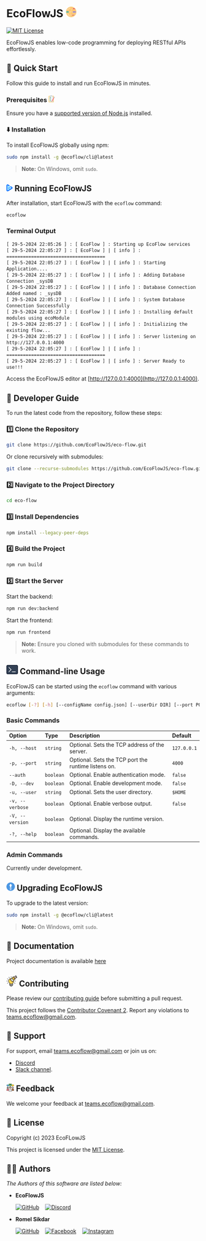 # EcoFlowJS <img src="./static/ecoflow.svg" width="28px">

[![MIT License](https://img.shields.io/badge/License-MIT-green.svg)](https://github.com/EcoFlowJS/eco-flow/blob/main/LICENSE)

EcoFlowJS enables low-code programming for deploying RESTful APIs effortlessly.

## 🚀 Quick Start

Follow this guide to install and run EcoFlowJS in minutes.

### Prerequisites <img src="./static/checkList.png" height="18px">

Ensure you have a [supported version of Node.js](https://nodejs.org/en/download) installed.

### ⬇️ Installation

To install EcoFlowJS globally using npm:

```bash
sudo npm install -g @ecoflow/cli@latest
```

> **Note:** On Windows, omit `sudo`.

## <img src="./static/play.png" height="18px"> Running EcoFlowJS

After installation, start EcoFlowJS with the `ecoflow` command:

```bash
ecoflow
```

### Terminal Output

```plaintext
[ 29-5-2024 22:05:26 ] : [ EcoFlow ] : Starting up EcoFlow services
[ 29-5-2024 22:05:27 ] : [ EcoFlow ] | [ info ] : ====================================
[ 29-5-2024 22:05:27 ] : [ EcoFlow ] | [ info ] : Starting Application....
[ 29-5-2024 22:05:27 ] : [ EcoFlow ] | [ info ] : Adding Database Connection _sysDB
[ 29-5-2024 22:05:27 ] : [ EcoFlow ] | [ info ] : Database Connection Added named : _sysDB
[ 29-5-2024 22:05:27 ] : [ EcoFlow ] | [ info ] : System Database Connection Successfully
[ 29-5-2024 22:05:27 ] : [ EcoFlow ] | [ info ] : Installing default modules using ecoModule
[ 29-5-2024 22:05:27 ] : [ EcoFlow ] | [ info ] : Initializing the existing flow...
[ 29-5-2024 22:05:27 ] : [ EcoFlow ] | [ info ] : Server listening on http://127.0.0.1:4000
[ 29-5-2024 22:05:27 ] : [ EcoFlow ] | [ info ] : ====================================
[ 29-5-2024 22:05:27 ] : [ EcoFlow ] | [ info ] : Server Ready to use!!!
```

Access the EcoFlowJS editor at [http://127.0.0.1:4000](http://127.0.0.1:4000).

## 📃 Developer Guide

To run the latest code from the repository, follow these steps:

### 1️⃣ Clone the Repository

```bash
git clone https://github.com/EcoFlowJS/eco-flow.git
```

Or clone recursively with submodules:

```bash
git clone --recurse-submodules https://github.com/EcoFlowJS/eco-flow.git
```

### 2️⃣ Navigate to the Project Directory

```bash
cd eco-flow
```

### 3️⃣ Install Dependencies

```bash
npm install --legacy-peer-deps
```

### 4️⃣ Build the Project

```bash
npm run build
```

### 5️⃣ Start the Server

Start the backend:

```bash
npm run dev:backend
```

Start the frontend:

```bash
npm run frontend
```

> **Note:** Ensure you cloned with submodules for these commands to work.

## <img src="./static/cli.png" width="30" /> Command-line Usage

EcoFlowJS can be started using the `ecoflow` command with various arguments:

```bash
ecoflow [-?] [-h] [--configName config.json] [--userDir DIR] [--port PORT]
```

### Basic Commands

| Option          | Type      | Description                                         | Default     |
| :-------------- | :-------- | :-------------------------------------------------- | :---------- |
| `-h, --host`    | `string`  | Optional. Sets the TCP address of the server.       | `127.0.0.1` |
| `-p, --port`    | `string`  | Optional. Sets the TCP port the runtime listens on. | `4000`      |
| `--auth`        | `boolean` | Optional. Enable authentication mode.               | `false`     |
| `-D, --dev`     | `boolean` | Optional. Enable development mode.                  | `false`     |
| `-u, --user`    | `string`  | Optional. Sets the user directory.                  | `$HOME`     |
| `-v, --verbose` | `boolean` | Optional. Enable verbose output.                    | `false`     |
| `-V, --version` | `boolean` | Optional. Display the runtime version.              |             |
| `-?, --help`    | `boolean` | Optional. Display the available commands.           |             |

### Admin Commands

Currently under development.

## <img src="./static/upgrade.png" width="22" /> Upgrading EcoFlowJS

To upgrade to the latest version:

```bash
sudo npm install -g @ecoflow/cli@latest
```

> **Note:** On Windows, omit `sudo`.

## 📜 Documentation

Project documentation is available [here](https://eco-flow.in/docs/category/documentation)

## <img src="./static/contributing.png" width="28" /> Contributing

Please review our [contributing guide](https://github.com/EcoFlowJS/eco-flow/blob/main/CONTRIBUTING.md) before submitting a pull request.

This project follows the [Contributor Covenant 2](https://www.contributor-covenant.org/version/2/1/code_of_conduct/). Report any violations to teams.ecoflow@gmail.com.

## 🤝 Support

For support, email teams.ecoflow@gmail.com or join us on:

- [Discord](https://discord.gg/arvbpxDUHb)
- [Slack channel](https://join.slack.com/t/ecoflowjs/shared_invite/zt-2jpm9657q-dmugTuLg_udxo9jTtnwZjA).

## <img src="./static/feedback.png" width="20" /> Feedback

We welcome your feedback at teams.ecoflow@gmail.com.

## 🪪 License

Copyright (c) 2023 EcoFLowJS

This project is licensed under the [MIT License](https://github.com/EcoFlowJS/eco-flow/blob/main/LICENSE).

## 🙍‍♂️ Authors

_The Authors of this software are listed below:_

- **EcoFlowJS**

  [![GitHub](https://img.shields.io/badge/GitHub-100000?style=for-the-badge&logo=github&logoColor=white)](https://github.com/EcoFlowJS)
  &nbsp;&nbsp;
  [![Discord](https://img.shields.io/badge/Discord-5865F2?style=for-the-badge&logo=discord&logoColor=white)](https://discord.gg/KAGjRHbnqW)

- **Romel Sikdar**

  [![GitHub](https://img.shields.io/badge/GitHub-100000?style=for-the-badge&logo=github&logoColor=white)](https://github.com/RomelSikdar)
  &nbsp;&nbsp;
  [![Facebook](https://img.shields.io/badge/Facebook-1877F2?style=for-the-badge&logo=facebook&logoColor=white)](https://www.facebook.com/Figh7err)
  &nbsp;&nbsp;
  [![Instagram](https://img.shields.io/badge/Instagram-E4405F?style=for-the-badge&logo=instagram&logoColor=white)](https://www.instagram.com/aditya.sikdar)

